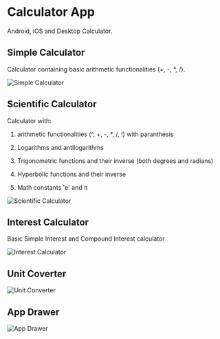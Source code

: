 # Calculator App

Android, iOS and Desktop Calculator.

## Simple Calculator

Calculator containing basic arithmetic functionalities (+, -, *, /).

![Simple Calculator](Screenshots/Simple_Calculator.jpg "Simple Calculator")

## Scientific Calculator

Calculator with:

1. arithmetic functionalities (^, +, -, *, /, !) with paranthesis

2. Logarithms and antilogarithms

3. Trigonometric functions and their inverse (both degrees and radians)

4. Hyperbolic functions and their inverse

5. Math constants 'e' and &#960;

![Scientific Calculator](Screenshots/Scientific_Calculator.jpg "Scientific Calculator")

## Interest Calculator

Basic Simple Interest and Compound Interest calculator

![Interest Calculator](Screenshots/Interest_Calculator.jpg "Interest Calculator")

## Unit Coverter

![Unit Converter](Screenshots/Unit_Converter.jpg "Unit Converter")

## App Drawer

![App Drawer](Screenshots/App_Drawer.jpg "App_Drawer")
